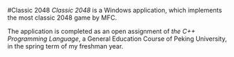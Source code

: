 #Classic 2048
*Classic 2048* is a Windows application, which implements the most classic 2048 game by MFC.

The application is completed as an open assignment of *the C++ Programming Language*, a General Education Course of Peking University, in the spring term of my freshman year.